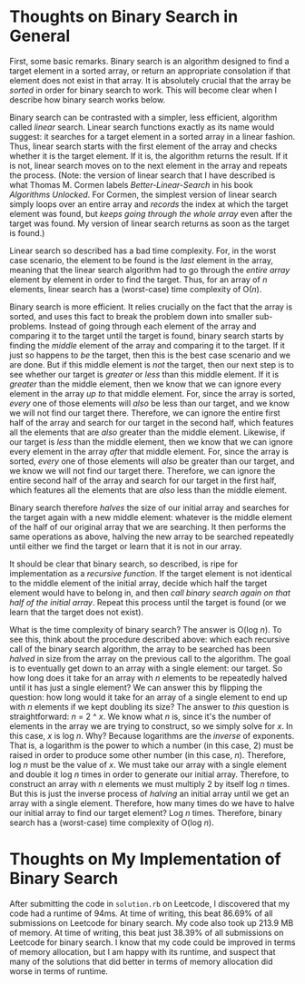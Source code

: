 # Thoughts on Binary Search in General

First, some basic remarks. Binary search is an algorithm designed to find a target element in a sorted array, or return an appropriate consolation if that element does not exist in that array. It is absolutely crucial that the array be *sorted* in order for binary search to work. This will become clear when I describe how binary search works below.

Binary search can be contrasted with a simpler, less efficient, algorithm called *linear* search. Linear search functions exactly as its name would suggest: it searches for a target element in a sorted array in a linear fashion. Thus, linear search starts with the first element of the array and checks whether it is the target element. If it is, the algorithm returns the result. If it is not, linear search moves on to the next element in the array and repeats the process. (Note: the version of linear search that I have described is what Thomas M. Cormen labels *Better-Linear-Search* in his book *Algorithms Unlocked*. For Cormen, the simplest version of linear search simply loops over an entire array and *records* the index at which the target element was found, but *keeps going through the whole array* even after the target was found. My version of linear search returns as soon as the target is found.)

Linear search so described has a bad time complexity. For, in the worst case scenario, the element to be found is the *last* element in the array, meaning that the linear search algorithm had to go through the *entire array* element by element in order to find the target. Thus, for an array of *n* elements, linear search has a (worst-case) time complexity of O(*n*).

Binary search is more efficient. It relies crucially on the fact that the array is sorted, and uses this fact to break the problem down into smaller sub-problems. Instead of going through each element of the array and comparing it to the target until the target is found, binary search starts by finding the *middle* element of the array and comparing it to the target. If it just so happens to *be* the target, then this is the best case scenario and we are done. But if this middle element is *not* the target, then our next step is to see whether our target is *greater* or *less* than this middle element. If it is *greater* than the middle element, then we know that we can ignore every element in the array *up to* that middle element. For, since the array is sorted, *every* one of those elements will *also* be less than our target, and we know we will not find our target there. Therefore, we can ignore the entire first half of the array and search for our target in the second half, which features all the elements that are *also* greater than the middle element. Likewise, if our target is *less* than the middle element, then we know that we can ignore every element in the array *after* that middle element. For, since the array is sorted, *every* one of those elements will *also* be greater than our target, and we know we will not find our target there. Therefore, we can ignore the entire second half of the array and search for our target in the first half, which features all the elements that are *also* less than the middle element.

Binary search therefore *halves* the size of our initial array and searches for the target again with a new middle element: whatever is the middle element of the half of our original array that we are searching. It then performs the same operations as above, halving the new array to be searched repeatedly until either we find the target or learn that it is not in our array.

It should be clear that binary search, so described, is ripe for implementation as a *recursive function*. If the target element is not identical to the middle element of the initial array, decide which half the target element would have to belong in, and then *call binary search again on that half of the initial array*. Repeat this process until the target is found (or we learn that the target does not exist).

What is the time complexity of binary search? The answer is O(log *n*). To see this, think about the procedure described above: which each recursive call of the binary search algorithm, the array to be searched has been *halved* in size from the array on the previous call to the algorithm. The goal is to eventually get down to an array with a single element: our target. So how long does it take for an array with *n* elements to be repeatedly halved until it has just a single element? We can answer this by flipping the question: how long would it take for an array of a single element to end up with *n* elements if we kept doubling its size? The answer to *this* question is straightforward: *n* = 2 ^ *x*. We know what *n* is, since it's the number of elements in the array we are trying to construct, so we simply solve for *x*. In this case, *x* is log *n*. Why? Because logarithms are the *inverse* of exponents. That is, a logarithm is the power to which a number (in this case, 2) must be raised in order to produce some other number (in this case, *n*). Therefore, log *n* must be the value of *x*. We must take our array with a single element and double it log *n* times in order to generate our initial array. Therefore, to construct an array with *n* elements we must multiply 2 by itself log *n* times. But this is just the inverse process of *halving* an initial array until we get an array with a single element. Therefore, how many times do we have to halve our initial array to find our target element? Log *n* times. Therefore, binary search has a (worst-case) time complexity of O(log *n*).

# Thoughts on My Implementation of Binary Search

After submitting the code in `solution.rb` on Leetcode, I discovered that my code had a runtime of 94ms. At time of writing, this beat 86.69% of all submissions on Leetcode for binary search. My code also took up 213.9 MB of memory. At time of writing, this beat just 38.39% of all submissions on Leetcode for binary search. I know that my code could be improved in terms of memory allocation, but I am happy with its runtime, and suspect that many of the solutions that did better in terms of memory allocation did worse in terms of runtime.
